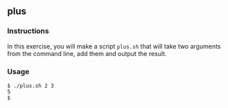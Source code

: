 ## plus

### Instructions

In this exercise, you will make a script `plus.sh` that will take two arguments from the command line, add them and output the result.

### Usage

```console
$ ./plus.sh 2 3
5
$
```
